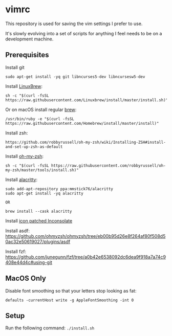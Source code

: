 # vimrc
This repository is used for saving the vim settings I prefer to use.

It's slowly evolving into a set of scripts for anything I feel needs to be on a
development machine.

## Prerequisites

Install git
```
sudo apt-get install -yq git libncurses5-dev libncursesw5-dev
```

Install [LinuxBrew](https://docs.brew.sh/Homebrew-on-Linux):
```
sh -c "$(curl -fsSL https://raw.githubusercontent.com/Linuxbrew/install/master/install.sh)"
```

Or on macOS install regular [brew](https://brew.sh/):
```
/usr/bin/ruby -e "$(curl -fsSL https://raw.githubusercontent.com/Homebrew/install/master/install)"
```

Install zsh:
```
https://github.com/robbyrussell/oh-my-zsh/wiki/Installing-ZSH#install-and-set-up-zsh-as-default
```

Install [oh-my-zsh](https://github.com/ohmyzsh/ohmyzsh):
```
sh -c "$(curl -fsSL https://raw.githubusercontent.com/robbyrussell/oh-my-zsh/master/tools/install.sh)"
```

Install [alacritty](https://github.com/jwilm/alacritty):
```
sudo add-apt-repository ppa:mmstick76/alacritty
sudo apt-get install -yq alacritty

OR

brew install --cask alacritty
```

Install [icon patched Inconsolate](https://github.com/ryanoasis/nerd-fonts/releases/download/v2.1.0/Inconsolata.zip)

Install asdf:
https://github.com/ohmyzsh/ohmyzsh/tree/eb00b95d26e8f264af80f508d50ac32e50619027/plugins/asdf

Install fzf:
https://github.com/junegunn/fzf/tree/a0b42e6538092dc6dea9f918a7a74c9408e44d4c#using-git

## MacOS Only
Disable font smoothing so that your letters stop looking as fat:
```
defaults -currentHost write -g AppleFontSmoothing -int 0
```

## Setup
Run the following command:
`./install.sh`
